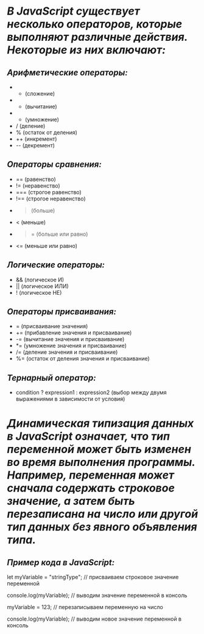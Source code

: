 # ***В JavaScript существует несколько операторов, которые выполняют различные действия.<br> Некоторые из них включают:***<br>

##  ***Арифметические операторы:***<br>
   - + (сложение)<br>
   - - (вычитание)<br>
   - * (умножение)<br>
   - / (деление)<br>
   - % (остаток от деления)<br>
   - ++ (инкремент)<br>
   - -- (декремент)<br>

## ***Операторы сравнения:***<br>
   - == (равенство)<br>
   - != (неравенство)<br>
   - === (строгое равенство)<br>
   - !== (строгое неравенство)<br>
   - > (больше)<br>
   - < (меньше)<br>
   - >= (больше или равно)<br>
   - <= (меньше или равно)<br>

## ***Логические операторы:***<br>
   - && (логическое И)<br>
   - || (логическое ИЛИ)<br>
   - ! (логическое НЕ)<br>

## ***Операторы присваивания:***<br>
   - = (присваивание значения)<br>
   - += (прибавление значения и присваивание)<br>
   - -= (вычитание значения и присваивание)<br>
   - *= (умножение значения и присваивание)<br>
   - /= (деление значения и присваивание)<br>
   - %= (остаток от деления значения и присваивание)<br>

## ***Тернарный оператор:***<br>
   - condition ? expression1 : expression2 (выбор между двумя выражениями в зависимости от условия)<br>

   # ***Динамическая типизация данных в JavaScript означает, что тип переменной может быть изменен во время выполнения программы. Например, переменная может сначала содержать строковое значение, а затем быть перезаписана на число или другой тип данных без явного объявления типа.***<br>

## ***Пример кода в JavaScript:***<br>

let myVariable = "stringType"; // присваиваем строковое значение переменной<br>

console.log(myVariable); // выводим значение переменной в консоль<br>

myVariable = 123; // перезаписываем переменную на число<br>

console.log(myVariable); // выводим новое значение переменной в консоль<br>


